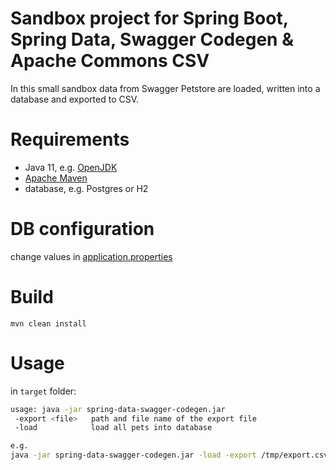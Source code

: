 # Sandbox project for Spring Boot, Spring Data, Swagger Codegen & Apache Commons CSV

In this small sandbox data from Swagger Petstore are loaded, written into a database and exported to CSV.

# Requirements
- Java 11, e.g. [OpenJDK](https://openjdk.java.net/projects/jdk/11/)
- [Apache Maven](http://maven.apache.org)
- database, e.g. Postgres or H2

# DB configuration
change values in [application.properties](src/main/resources/application.properties)

# Build
```
mvn clean install
```

# Usage
in `target` folder:
```bash
usage: java -jar spring-data-swagger-codegen.jar
 -export <file>   path and file name of the export file
 -load            load all pets into database

e.g.
java -jar spring-data-swagger-codegen.jar -load -export /tmp/export.csv
```
